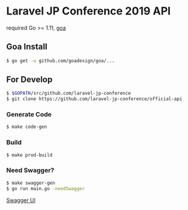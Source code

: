# Laravel JP Conference 2019 API

required Go >= 1.11, [goa](https://github.com/goadesign/goa)


## Goa Install

```bash
$ go get -u github.com/goadesign/goa/...
```

## For Develop

```bash
$ $GOPATH/src/github.com/laravel-jp-conference
$ git clone https://github.com/laravel-jp-conference/official-api
```

### Generate Code

```bash
$ make code-gen
```

### Build

```bash
$ make prod-build
```

### Need Swagger?

```bash
$ make swagger-gen
$ go run main.go -needSwagger
```

[Swagger UI](http://localhost:8080/swagger/)
